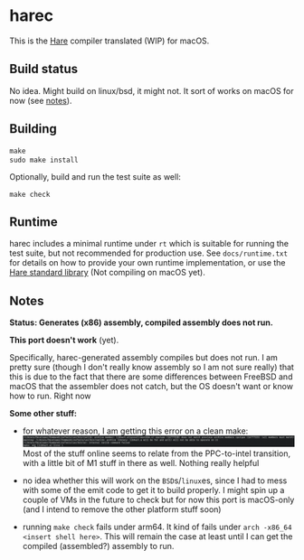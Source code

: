 # harec

This is the [Hare](https://harelang.org) compiler translated (WIP) for macOS.

## Build status

No idea. Might build on linux/bsd, it might not. It sort of works on macOS for now (see [notes](#Notes)).

## Building

```
make
sudo make install
```

Optionally, build and run the test suite as well:

```
make check
```

## Runtime

harec includes a minimal runtime under `rt` which is suitable for running the
test suite, but not recommended for production use. See `docs/runtime.txt` for
details on how to provide your own runtime implementation, or use the [Hare
standard library](https://git.sr.ht/~sircmpwn/hare) (Not compiling on macOS yet).

## Notes

**Status: Generates (x86) assembly, compiled assembly does not run.**

**This port doesn't work** (yet).

Specifically, harec-generated assembly compiles but does not run. I am pretty sure (though I don't really know assembly so I am not sure really) that this is due to the fact that there are some differences between FreeBSD and macOS that the assembler does not catch, but the OS doesn't want or know how to run. Right now

**Some other stuff:**

- for whatever reason, I am getting this error on a clean make:
  ![Screenshot of error](./ErrorSS.png)
  Most of the stuff online seems to relate from the PPC-to-intel transition, with a little bit of M1 stuff in there as well. Nothing really helpful

- no idea whether this will work on the `BSD`s/`linux`es, since I had to mess with some of the emit code to get it to build properly. I might spin up a couple of VMs in the future to check but for now this port is macOS-only (and I intend to remove the other platform stuff soon)

- running `make check` fails under arm64. It kind of fails under `arch -x86_64 <insert shell here>`. This will remain the case at least until I can get the compiled (assembled?) assembly to run.